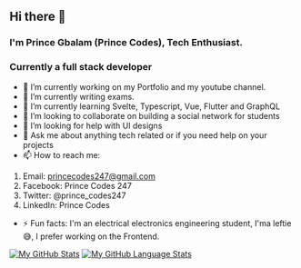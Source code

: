 ## Hi there 👋
### I'm Prince Gbalam (Prince Codes), Tech Enthusiast. 
### Currently a full stack developer


- 🔭 I’m currently working on my Portfolio and my youtube channel.
- 📖 I’m currently writing exams.
- 🌱 I’m currently learning Svelte, Typescript, Vue, Flutter and GraphQL
- 👯 I’m looking to collaborate on building a social network for students
- 🤔 I’m looking for help with UI designs
- 💬 Ask me about anything tech related or if you need help on your projects
- 📫 How to reach me: 
1. Email: princecodes247@gmail.com
2. Facebook: Prince Codes 247
3. Twitter: @prince_codes247
4. LinkedIn: Prince Codes
- ⚡ Fun facts: I'm an electrical electronics engineering student,
I'ma leftie😅, I prefer working on the Frontend.
<!--
**princecodes247/princecodes247** is a ✨ _special_ ✨ repository because its `README.md` (this file) appears on your GitHub profile.

Here are some ideas to get you started:

- 🔭 I’m currently working on ...
- 🌱 I’m currently learning ...
- 👯 I’m looking to collaborate on ...
- 🤔 I’m looking for help with ...
- 💬 Ask me about ...
- 📫 How to reach me: ...
- 😄 Pronouns: ...
- ⚡ Fun fact: ...
-->


[![My GitHub Stats](https://github-readme-stats.vercel.app/api/?username=princecodes247&count_private=true&theme=tokyonight&showicons=true)]()
[![My GitHub Language Stats](https://github-readme-stats.vercel.app/api/top-langs/?username=princecodes247&langs_count=8&theme=tokyonight)]()

